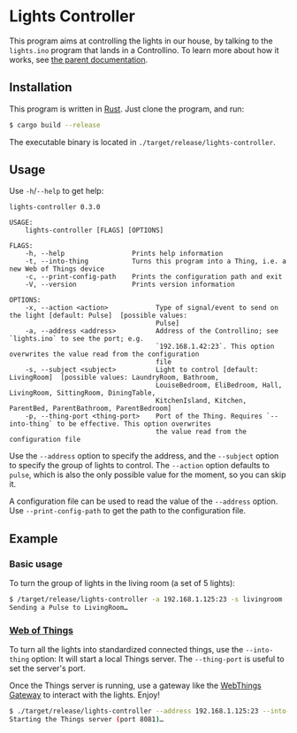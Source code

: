 # Lights Controller

This program aims at controlling the lights in our house, by talking
to the `lights.ino` program that lands in a Controllino. To learn more
about how it works, see [the parent documentation](../).

## Installation

This program is written in [Rust](https://www.rust-lang.org/). Just
clone the program, and run:

```sh
$ cargo build --release
```

The executable binary is located in
`./target/release/lights-controller`.

## Usage

Use `-h`/`--help` to get help:

```
lights-controller 0.3.0

USAGE:
    lights-controller [FLAGS] [OPTIONS]

FLAGS:
    -h, --help                 Prints help information
    -t, --into-thing           Turns this program into a Thing, i.e. a new Web of Things device
    -c, --print-config-path    Prints the configuration path and exit
    -V, --version              Prints version information

OPTIONS:
    -x, --action <action>            Type of signal/event to send on the light [default: Pulse]  [possible values:
                                     Pulse]
    -a, --address <address>          Address of the Controllino; see `lights.ino` to see the port; e.g.
                                     `192.168.1.42:23`. This option overwrites the value read from the configuration
                                     file
    -s, --subject <subject>          Light to control [default: LivingRoom]  [possible values: LaundryRoom, Bathroom,
                                     LouiseBedroom, EliBedroom, Hall, LivingRoom, SittingRoom, DiningTable,
                                     KitchenIsland, Kitchen, ParentBed, ParentBathroom, ParentBedroom]
    -p, --thing-port <thing-port>    Port of the Thing. Requires `--into-thing` to be effective. This option overwrites
                                     the value read from the configuration file
```

Use the `--address` option to specify the address, and the `--subject`
option to specify the group of lights to control. The `--action`
option defaults to `pulse`, which is also the only possible value for
the moment, so you can skip it.

A configuration file can be used to read the value of the `--address`
option. Use `--print-config-path` to get the path to the configuration
file.

## Example

### Basic usage

To turn the group of lights in the living room (a set of 5 lights):

```sh
$ /target/release/lights-controller -a 192.168.1.125:23 -s livingroom
Sending a Pulse to LivingRoom…
```

### [Web of Things](https://www.w3.org/WoT/)

To turn all the lights into standardized connected things, use the
`--into-thing` option: It will start a local Things server. The
`--thing-port` is useful to set the server's port.

Once the Things server is running, use a gateway like the [WebThings
Gateway](https://iot.mozilla.org/gateway/) to interact with the
lights. Enjoy!

```sh
$ ./target/release/lights-controller --address 192.168.1.125:23 --into-thing --thing-port 8081
Starting the Things server (port 8081)…
```
